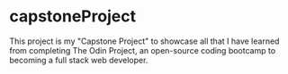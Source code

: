 # capstoneProject
This project is my "Capstone Project" to showcase all that I have learned from completing The Odin Project, an open-source coding bootcamp to becoming a full stack web developer. 
